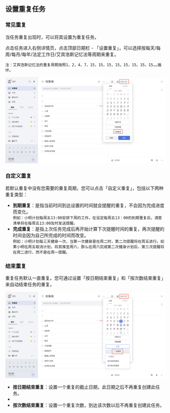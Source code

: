 ## 设置重复任务

### 常见重复

当任务重复出现时，可以将其设置为重复任务。

点击任务进入右侧详情页，点击顶部日期栏 - 「设置重复」，可以选择按每天/每周/每月/每年/法定工作日/艾宾浩斯记忆法等周期来重复。

`注：艾宾浩斯记忆法的重复周期按照1，2，4，7，15，15，15，15，15，15，15，15……循环。`

![](../../images/web/13.png)

### 自定义重复

若默认重复中没有您需要的重复周期，您可以点击「自定义重复」，包括以下两种重复类型：

* **到期重复**：是指当前时间到达设置的时间就会提醒的重复，不会因为完成进度而变化。
 <br>`例如：小明计划每周五13:00安排下周的工作，在设定每周五13：00的到期重复后，滴答清单将在每周五13:00及时发送提醒。`
* **完成重复**：是指上次任务完成后再开始计算下次提醒时间的重复，再次提醒的时间会因为自己所完成的时间而改变。
 <br>`例如：小明计划每三天健身一次，当第一次健身是在周二时，第二次提醒将在周五进行。如果小明在周五取消计划，将其推至周六，那么在周六完成第二次健身计划后，第三次提醒将在周二进行，而不是在周一提醒。`


### 结束重复

重复任务默认一直重复。您可通过设置「按日期结束重复」和「按次数结束重复」来自动结束任务的重复。

![](../../images/web/14.png)

* **按日期结束重复**：设置一个重复的截止日期，此日期之后不再重复创建此任务。
* 
* **按次数结束重复**：设置一个重复次数，到达该次数以后不再重复创建此任务。

